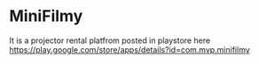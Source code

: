 # MiniFilmy
It is a projector rental platfrom posted in playstore here https://play.google.com/store/apps/details?id=com.mvp.minifilmy
